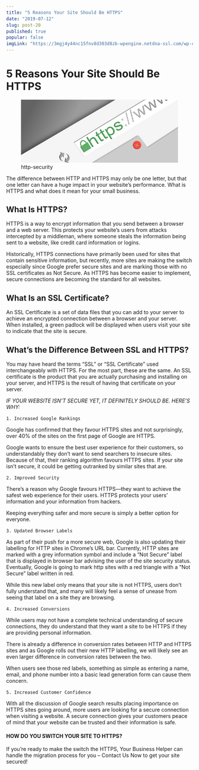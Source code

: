 ```yaml
---
title: "5 Reasons Your Site Should Be HTTPS"
date: "2019-07-12"
slug: post-20
published: true
popular: false
imgLink: "https://3mgj4y44nc15fnv8d303d8zb-wpengine.netdna-ssl.com/wp-content/uploads/2019/01/The-Surprising-Ways-the-Crypto-News-World-Changed-in-2018-696x449.jpg"
---
```

<!-- markdownlint-disable MD033 -->

# 5 Reasons Your Site Should Be HTTPS

<figure class="figure">
    <img src="./images/http-security.jpg" alt="http-security"/>
    <figcaption class="figure__caption">http-security</figcaption>
</figure>

The difference between HTTP and HTTPS may only be one letter, but that one letter can have a huge impact in your website’s performance. What is HTTPS and what does it mean for your small business.

## What Is HTTPS?

HTTPS is a way to encrypt information that you send between a browser and a web server. This protects your website’s users from attacks intercepted by a middleman, where someone steals the information being sent to a website, like credit card information or logins.

Historically, HTTPS connections have primarily been used for sites that contain sensitive information, but recently, more sites are making the switch especially since Google prefer secure sites and are marking those with no SSL certificates as Not Secure.  As HTTPS has become easier to implement, secure connections are becoming the standard for all websites.

## What Is an SSL Certificate?

An SSL Certificate is a set of data files that you can add to your server to achieve an encrypted connection between a browser and your server. When installed, a green padlock will be displayed when users visit your site to indicate that the site is secure.

## What’s the Difference Between SSL and HTTPS?

You may have heard the terms “SSL” or “SSL Certificate” used interchangeably with HTTPS.  For the most part, these are the same. An SSL certificate is the product that you are actually purchasing and installing on your server, and HTTPS is the result of having that certificate on your server.

*IF YOUR WEBSITE ISN’T SECURE YET, IT DEFINITELY SHOULD BE. HERE’S WHY:*

    1. Increased Google Rankings
Google has confirmed that they favour HTTPS sites and not surprisingly, over 40% of the sites on the first page of Google are HTTPS.

Google wants to ensure the best user experience for their customers, so understandably they don’t want to send searchers to insecure sites. Because of that, their ranking algorithm favours HTTPS sites. If your site isn’t secure, it could be getting outranked by similar sites that are. 

    2. Improved Security
There’s a reason why Google favours HTTPS—they want to achieve the safest web experience for their users. HTTPS protects your users’ information and your information from hackers.

Keeping everything safer and more secure is simply a better option for everyone.

    3. Updated Browser Labels
As part of their push for a more secure web, Google is also updating their labelling for HTTP sites in Chrome’s URL bar. Currently, HTTP sites are marked with a grey information symbol and include a “Not Secure” label that is displayed in browser bar advising the user of the site security status. Eventually, Google is going to mark http sites with a red triangle with a “Not Secure” label written in red.

While this new label only means that your site is not HTTPS, users don’t fully understand that, and many will likely feel a sense of unease from seeing that label on a site they are browsing.

    4. Increased Conversions
While users may not have a complete technical understanding of secure connections, they do understand that they want a site to be HTTPS if they are providing personal information.

There is already a difference in conversion rates between HTTP and HTTPS sites and as Google rolls out their new HTTP labelling, we will likely see an even larger difference in conversion rates between the two.

When users see those red labels, something as simple as entering a name, email, and phone number into a basic lead generation form can cause them concern.

    5. Increased Customer Confidence
With all the discussion of Google search results placing importance on HTTPS sites going around, more users are looking for a secure connection when visiting a website. A secure connection gives your customers peace of mind that your website can be trusted and their information is safe.  
  
#### HOW DO YOU SWITCH YOUR SITE TO HTTPS?

If you’re ready to make the switch the HTTPS, Your Business Helper can handle the migration process for you – Contact Us Now to get your site secured!